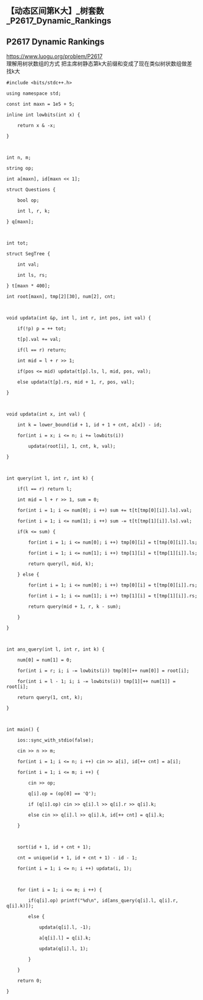 ## 【动态区间第K大】_树套数_P2617_Dynamic_Rankings

## P2617 Dynamic Rankings

<https://www.luogu.org/problem/P2617>  
理解用树状数组的方式 把主席树静态第k大前缀和变成了现在类似树状数组做差 找k大

    
    
    #include <bits/stdc++.h>
    using namespace std;
    const int maxn = 1e5 + 5;
    inline int lowbits(int x) {
    	return x & -x;
    }
    
    int n, m;
    string op;
    int a[maxn], id[maxn << 1];
    struct Questions {
    	bool op;
    	int l, r, k;
    } q[maxn];
    
    int tot;
    struct SegTree {
    	int val;
    	int ls, rs;
    } t[maxn * 400];
    int root[maxn], tmp[2][30], num[2], cnt;
    
    void updata(int &p, int l, int r, int pos, int val) {
    	if(!p) p = ++ tot;
    	t[p].val += val;
    	if(l == r) return;
    	int mid = l + r >> 1;
    	if(pos <= mid) updata(t[p].ls, l, mid, pos, val);
    	else updata(t[p].rs, mid + 1, r, pos, val);
    }
    
    void updata(int x, int val) {
    	int k = lower_bound(id + 1, id + 1 + cnt, a[x]) - id;
    	for(int i = x; i <= n; i += lowbits(i))
    		updata(root[i], 1, cnt, k, val);
    }
    
    int query(int l, int r, int k) {
    	if(l == r) return l;
    	int mid = l + r >> 1, sum = 0;
    	for(int i = 1; i <= num[0]; i ++) sum += t[t[tmp[0][i]].ls].val;
    	for(int i = 1; i <= num[1]; i ++) sum -= t[t[tmp[1][i]].ls].val;
    	if(k <= sum) {
    		for(int i = 1; i <= num[0]; i ++) tmp[0][i] = t[tmp[0][i]].ls;
    		for(int i = 1; i <= num[1]; i ++) tmp[1][i] = t[tmp[1][i]].ls;
    		return query(l, mid, k);
    	} else {
    		for(int i = 1; i <= num[0]; i ++) tmp[0][i] = t[tmp[0][i]].rs;
    		for(int i = 1; i <= num[1]; i ++) tmp[1][i] = t[tmp[1][i]].rs;
    		return query(mid + 1, r, k - sum);
    	}
    }
    
    int ans_query(int l, int r, int k) {
    	num[0] = num[1] = 0;
    	for(int i = r; i; i -= lowbits(i)) tmp[0][++ num[0]] = root[i];
    	for(int i = l - 1; i; i -= lowbits(i)) tmp[1][++ num[1]] = root[i];
    	return query(1, cnt, k);
    }
    
    int main() {
    	ios::sync_with_stdio(false);
    	cin >> n >> m;
    	for(int i = 1; i <= n; i ++) cin >> a[i], id[++ cnt] = a[i];
    	for(int i = 1; i <= m; i ++) {
    		cin >> op;
    		q[i].op = (op[0] == 'Q');
    		if (q[i].op) cin >> q[i].l >> q[i].r >> q[i].k;
    		else cin >> q[i].l >> q[i].k, id[++ cnt] = q[i].k;
    	}
    
    	sort(id + 1, id + cnt + 1);
    	cnt = unique(id + 1, id + cnt + 1) - id - 1;
    	for(int i = 1; i <= n; i ++) updata(i, 1);
    
    	for (int i = 1; i <= m; i ++) {
    		if(q[i].op) printf("%d\n", id[ans_query(q[i].l, q[i].r, q[i].k)]);
    		else {
    			updata(q[i].l, -1);
    			a[q[i].l] = q[i].k;
    			updata(q[i].l, 1);
    		}
    	}
    	return 0;
    }
    
    

